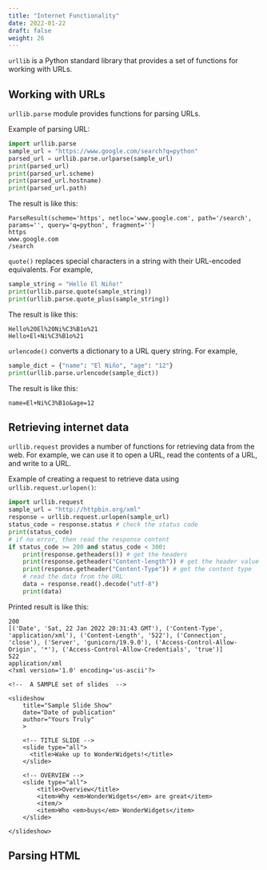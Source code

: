 ```yaml
---
title: "Internet Functionality"
date: 2022-01-22
draft: false
weight: 26
---
```


`urllib` is a Python standard library that provides a set of functions for working with URLs.

## Working with URLs

`urllib.parse` module provides functions for parsing URLs.

Example of parsing URL:

```python
import urllib.parse
sample_url = "https://www.google.com/search?q=python"
parsed_url = urllib.parse.urlparse(sample_url)
print(parsed_url)
print(parsed_url.scheme)
print(parsed_url.hostname)
print(parsed_url.path)
```

The result is like this:

```
ParseResult(scheme='https', netloc='www.google.com', path='/search', params='', query='q=python', fragment='')
https
www.google.com
/search
```

`quote()` replaces special characters in a string with their URL-encoded equivalents. For example,

```python
sample_string = "Hello El Niño!"
print(urllib.parse.quote(sample_string))
print(urllib.parse.quote_plus(sample_string))
```

The result is like this:

```
Hello%20El%20Ni%C3%B1o%21
Hello+El+Ni%C3%B1o%21
```

`urlencode()` converts a dictionary to a URL query string. For example,

```python
sample_dict = {"name": "El Niño", "age": "12"}
print(urllib.parse.urlencode(sample_dict))
```

The result is like this:

```
name=El+Ni%C3%B1o&age=12
```

## Retrieving internet data

`urllib.request` provides a number of functions for retrieving data from the web. For example, we can use it to open a URL, read the contents of a URL, and write to a URL.

Example of creating a request to retrieve data using `urllib.request.urlopen()`:

```python
import urllib.request
sample_url = "http://httpbin.org/xml"
response = urllib.request.urlopen(sample_url)
status_code = response.status # check the status code
print(status_code)
# if no error, then read the response content
if status_code >= 200 and status_code < 300:
    print(response.getheaders()) # get the headers
    print(response.getheader("Content-length")) # get the header value
    print(response.getheader("Content-Type")) # get the content type
    # read the data from the URL
    data = response.read().decode("utf-8")
    print(data)
```

Printed result is like this:

```
200
[('Date', 'Sat, 22 Jan 2022 20:31:43 GMT'), ('Content-Type', 'application/xml'), ('Content-Length', '522'), ('Connection', 'close'), ('Server', 'gunicorn/19.9.0'), ('Access-Control-Allow-Origin', '*'), ('Access-Control-Allow-Credentials', 'true')]
522
application/xml
<?xml version='1.0' encoding='us-ascii'?>

<!--  A SAMPLE set of slides  -->

<slideshow
    title="Sample Slide Show"
    date="Date of publication"
    author="Yours Truly"
    >

    <!-- TITLE SLIDE -->
    <slide type="all">
      <title>Wake up to WonderWidgets!</title>
    </slide>

    <!-- OVERVIEW -->
    <slide type="all">
        <title>Overview</title>
        <item>Why <em>WonderWidgets</em> are great</item>
        <item/>
        <item>Who <em>buys</em> WonderWidgets</item>
    </slide>

</slideshow>
```

## Parsing HTML


